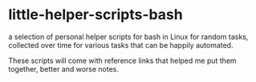 # little-helper-scripts-bash
a selection of personal helper scripts for bash in Linux for random tasks, collected over time for various tasks that can be happily automated.

These scripts will come with reference links that helped me put them together, better and worse notes.
